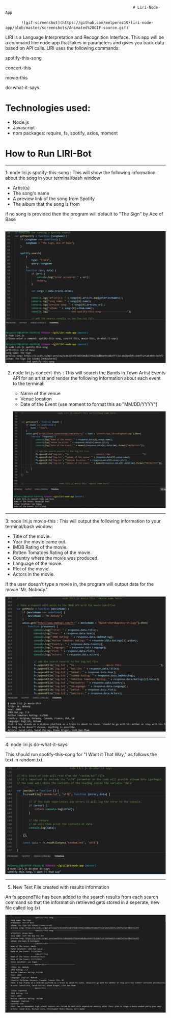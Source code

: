                                                             # Liri-Node-App
                                                            
           ![gif-screenshot](https://github.com/melperez19/liri-node-app/blob/master/screenshots/Animated%20GIF-source.gif)

LIRI is a Language Interpretation and Recognition Interface. This app will be a command line node app that takes in parameters and gives you back data based on API calls. LIRI uses the following commands:

spotify-this-song

concert-this

movie-this

do-what-it-says

# Technologies used:

* Node.js
* Javascript
* npm packages: require, fs, spotify, axios, moment

# How to Run LIRI-Bot

--------------------------------------------------------------------------------------------------------------------------------------
1: node liri.js spotify-this-song <song name here> :
This will show the following information about the song in your terminal/bash window 
  * Artist(s) 
  * The song's name 
  * A preview link of the song from Spotify 
  * The album that the song is from

if no song is provided then the program will default to
"The Sign" by Ace of Base

![spotify-screenshot](https://github.com/melperez19/liri-node-app/blob/master/screenshots/SpotifyDefaultResults.JPG) 
--------------------------------------------------------------------------------------------------------------------------------------
2. node liri.js concert-this <band name here> :
This will search the Bands in Town Artist Events API for an artist and render the following information about each event to the terminal:

    * Name of the venue
    * Venue location
    * Date of the Event (use moment to format this as "MM/DD/YYYY")
    
    ![concert-screenshot](https://github.com/melperez19/liri-node-app/blob/master/screenshots/ConcertThisResults.JPG)
---------------------------------------------------------------------------------------------------------------------------------------
3: node liri.js movie-this <movie name here> :
This will output the following information to your terminal/bash window:

   * Title of the movie.
   * Year the movie came out.
   * IMDB Rating of the movie.
   * Rotten Tomatoes Rating of the movie.
   * Country where the movie was produced.
   * Language of the movie.
   * Plot of the movie.
   * Actors in the movie.

If the user doesn't type a movie in, the program will output data for the movie 'Mr. Nobody.'

![movie-screenshot](https://github.com/melperez19/liri-node-app/blob/master/screenshots/MovieThisDefault.JPG)

--------------------------------------------------------------------------------------------------------------------------------------
4: node liri.js do-what-it-says

This should run spotify-this-song for "I Want it That Way," as follows the text in random.txt.

![do-screenshot](https://github.com/melperez19/liri-node-app/blob/master/screenshots/DoWhatItSaysResults.JPG)

--------------------------------------------------------------------------------------------------------------------------------------
5. New Text File created with results information

An fs.appendFile has been added to the search results from each search command so that the information retrieved gets stored in a seperate, new file called log.txt

![log-screenshot](https://github.com/melperez19/liri-node-app/blob/master/screenshots/LogTxtResults.JPG)
